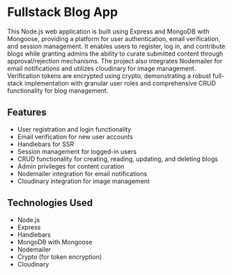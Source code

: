 # Fullstack Blog App

This Node.js web application is built using Express and MongoDB with Mongoose, providing a platform for user authentication, email verification, and session management. It enables users to register, log in, and contribute blogs while granting admins the ability to curate submitted content through approval/rejection mechanisms. The project also integrates Nodemailer for email notifications and utilizes cloudinary for image management. Verification tokens are encrypted using crypto, demonstrating a robust full-stack implementation with granular user roles and comprehensive CRUD functionality for blog management.

## Features

- User registration and login functionality
- Email verification for new user accounts
- Handlebars for SSR
- Session management for logged-in users
- CRUD functionality for creating, reading, updating, and deleting blogs
- Admin privileges for content curation
- Nodemailer integration for email notifications
- Cloudinary integration for image management

## Technologies Used

- Node.js
- Express
- Handlebars
- MongoDB with Mongoose
- Nodemailer
- Crypto (for token encryption)
- Cloudinary
